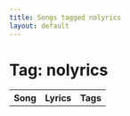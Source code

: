 ```yaml
---
title: Songs tagged nolyrics
layout: default
---
```

# Tag: nolyrics
<table><tr><th>Song</th><th>Lyrics</th><th>Tags</th></tr>
